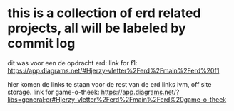 # this is a collection of erd related projects, all will be labeled by commit log

dit was voor een de opdracht erd:
link for f1: https://app.diagrams.net/#Hjerzy-vletter%2Ferd%2Fmain%2Ferd%20f1


hier komen de links te staan voor de rest van de erd links ivm, off site storage.
link for game-o-theek: https://app.diagrams.net/?libs=general;er#Hjerzy-vletter%2Ferd%2Fmain%2Ferd%20game-o-theek
